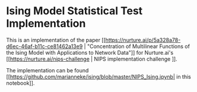 # Ising Model Statistical Test Implementation

This is an implementation of the paper [[https://nurture.ai/p/5a328a78-d6ec-46af-b11c-ce81462a13e9 | "Concentration of Multilinear Functions of the Ising Model with Applications to Network Data"]] for Nurture.ai's [[https://nurture.ai/nips-challenge | NIPS implementation challenge ]].

The implementation can be found [[https://github.com/marianneke/ising/blob/master/NIPS_Ising.ipynb| in this notebook]].


